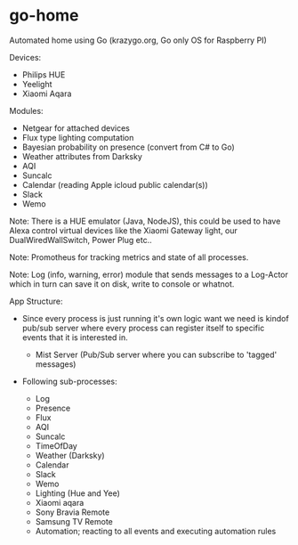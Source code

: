 # go-home

Automated home using Go (krazygo.org, Go only OS for Raspberry PI)

Devices:
- Philips HUE
- Yeelight
- Xiaomi Aqara

Modules:
- Netgear for attached devices
- Flux type lighting computation
- Bayesian probability on presence (convert from C# to Go)
- Weather attributes from Darksky
- AQI
- Suncalc
- Calendar (reading Apple icloud public calendar(s))
- Slack
- Wemo

Note:
  There is a HUE emulator (Java, NodeJS), this could be used to have Alexa control virtual devices like 
  the Xiaomi Gateway light, our DualWiredWallSwitch, Power Plug etc..

Note:
  Promotheus for tracking metrics and state of all processes.

Note:
  Log (info, warning, error) module that sends messages to a Log-Actor which in turn can save it on disk, write to console or whatnot.

App Structure:
- Since every process is just running it's own logic want we need is kindof pub/sub server where every process
  can register itself to specific events that it is interested in.
  - Mist Server (Pub/Sub server where you can subscribe to 'tagged' messages)

- Following sub-processes:
  - Log
  - Presence
  - Flux
  - AQI
  - Suncalc
  - TimeOfDay
  - Weather (Darksky)
  - Calendar
  - Slack
  - Wemo
  - Lighting (Hue and Yee)
  - Xiaomi aqara
  - Sony Bravia Remote
  - Samsung TV Remote
  - Automation; reacting to all events and executing automation rules